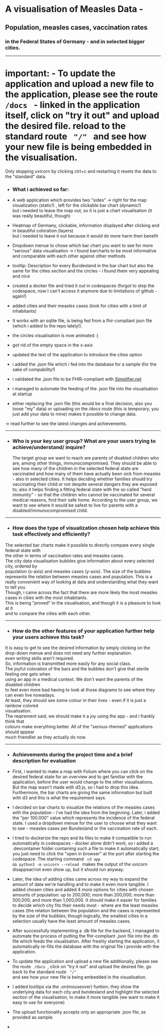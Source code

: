 # A visualisation of Measles Data - 
## Population, measles cases, vaccination rates
### in the Federal States of Germany - and in selected bigger cities.

---------------------

# important: - To update the application and upload a new file to the application, please see the route <code> /docs </code> - linked in the application itself, click on "try it out" and upload the desired file. reload to the standard route <code> "/" </code> and see how your new file is being embedded in the visualisation.

Only stopping uvicorn by clicking ctrl+c and restarting it resets the data to the "standard" data. 


- ### What i achieved so far:

- A web application which provides two "sides" -> right for the map visualization (static!) , left for the clickable bar chart (dynamic!) <br>
but i needed to leave the map out, so it is just a chart visualisation (it was really beautiful, though)

- Heatmap of Germany, clickable, information displayed after clicking and in beautiful coloration (layers) <br>
  but i needed to leave it out because it would do more harm then benefit 
- Dropdown menue to chose which bar chart you want to see for more "serious" data visualisation -> i found barcharts to be most informative and comparable with each other against other methods
- tooltip: Description for every Bundesland in the bar chart but also the same for the cities section and the circles - i found them very appealing and nice 
- created a docker file and tried it out in codespaces (forgot to stop the codespace, now I can't access it anymore due to limitations of github - again!)
- added cities and their measles cases (look for cities with a limit of inhabitants) 
- It works with an sqlite file, is being fed from a fhir-compliant json file (which i added to the repo lately!).
- the circles visualisation is now animated :)
- got rid of the empty space in the x-axis
- updated the text of the application to introduce the cities option
- i added the .json file which i fed into the database for a sample (for the sake of compability!)
- i validated the .json file to be FHIR-compliant with [Simplifier.net](https://simplifier.net/validate)
- i managed to automate the feeding of the .json file into the visualisation at startup
- either replacing the .json file (this would be a final decision, also you loose "my" data) or uploading on the /docs route (this is temporary, you just add your data to mine) makes it possible to change data. 

-> read further to see the latest changes and achievements.

------
- ### Who is your key user group? What are your users trying to achieve/understand/ inquire?
  The target group we want to reach are parents of disabled children who are, among other things, immunocompromised. They should be able to see how many of the children in the selected federal state are vaccinated and how many of them have actually been sick from measles - also in selected cities. It helps deciding whether families should try vaccinating their child or not despite several dangers they are exposed to; also it helps finding a fitting federal state with the so called "herd immunity" - so that the children who cannot be vaccinated for several medical reasons, find their safe home.
According to the user group, we want to see where it would be safest to live
  for parents with a disabled/immunocompromised child.

-----

- ### How does the type of visualization chosen help achieve this task effectively and efficiently?
The selected bar charts make it possible to directly compare every single federal state with<br>
the other in terms of vaccination rates and measles cases.<br>
The city data visualisation bubbles give information about every selected city, ordered by <br>
population (x-axis) and measles cases (y-axis). The size of the bubbles <br>
 represents the relation between measles cases and population.
This is a really convenient way of looking at data and understanding what they want to tell you. <br>
Though, i came across the fact that there are more likely the most measles cases in cities with the most inhabitants. <br>
This is being "proved" in the visualisation, and though it is a pleasure to look at it <br>
and to compare the cities with each other.


------

- ### How do the other features of your application further help your users achieve this task?
It is easy to get to see the desired information by simply clicking on the drop-down menue and does not need any further explanation.
<br> even writing skills aren't required. <br>
So, information is transmitted more easily for any social class. <br>
The joyful coloration of the bars and the bubbles don't give that sterile feeling one gets when <br>
using an app in a medical context. We don't want the parents of the disabled children <br>
to feel even more bad having to look at those diagrams to see where they can even live nowadays.<br>
At least, they should see some colour in their lives - even if it is just a rainbow colored <br>
visualisation. <br>
The reqirement said, we should make it a joy using the app - and i frankly think that <br>
colours make everything better. All of the "serious-themed" applications should appear <br>
much friendlier as they actually do now. 

---------

- ### Achievements during the project time and a brief description for evaluation

- First, i wanted to make a map with Folium where you can click on the desired federal state for an overview and to get familiar with the application, before the user would change to the other visualisations. But the map wasn't made with d3.js, so i had to drop this idea. Furthermore, the bar charts are giving the same information but built with d3 and this is what the requirement says.
- I decided on bar charts to visualize the relations of the measles cases with the population - i've had the idea from the beginning. Later, i added the "per 100.000" value which represents the incidence of the federal state. I used a dropdown menue for the user to choose what they want to see - measles cases per Bundesland or the vaccination rate of each.
- I tried to dockerize the repo and its files to make it compatible to run automatically in codespaces - docker alone didn't work, so i added a .devcontainer folder containing such a file to make it automatically start; you just need to click the "open in browser" at the port after starting the codespace. The starting command <code> cd app && python3 -m uvicorn --reload </code> makes the output of the uvicorn disappear/not even show up, but it should run anyway.
- Later, the idea of adding cities came across my way to expand the amount of data we're handling and to make it even more tangible. I added chosen cities and added 4 more options for cities with chosen amounts of population: up to 200,000; more than 200,000; more than 500,000; and more than 1,000,000. It should make it easier for families to decide which city fits their needs most - where are the least measles cases (the relation between the population and the cases is represented by the size of the bubbles; though logically, the smallest cities in a selection usually have the least amount of measles cases.
- After successfully implementing a .db file for the backend, I managed to automate the process of putting the fhir-compliant .json file into the .db file which feeds the visualisation. After freshly starting the application, it automatically re-fills the database with the original file i provide with the application.
- To update the application and upload a new file additionally, please see the route <code> /docs </code>, click on "try it out" and upload the desired file. go back to the standard route <code> "/" </code> and see how your new file is being embedded in the visualisation.
- I added tooltips via the .on(mouseover) funtion; they show the underlying data for each city and bundesland and highlight the selected section of the visualisation, to make it more tangible (we want to make it easy to use for everyone)
- The upload functionality accepts only an appropriate .json file, as provided as sample.
- 
